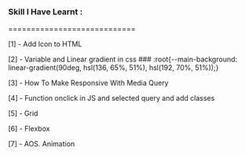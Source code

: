 ### Skill I Have Learnt :
============================

[1] - Add Icon to HTML
    <link rel="shortcut icon" href="Icon Path">

[2] - Variable and Linear gradient in css
    ### :root{--main-background: linear-gradient(90deg, hsl(136, 65%, 51%), hsl(192, 70%, 51%));}

[3] - How To Make Responsive With Media Query

[4] - Function onclick in JS and selected query and add classes

[5] - Grid

[6] - Flexbox

[7] - AOS. Animation